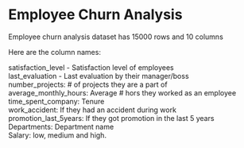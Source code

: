 # Employee Churn Analysis

Employee churn analysis dataset has 15000 rows and 10 columns

Here are the column names:

satisfaction_level - Satisfaction level of employees<br>
last_evaluation - Last evaluation by their manager/boss<br>
number_projects: # of projects they are a part of <br>
average_monthly_hours: Average # hors they worked as an employee<br>
time_spent_company: Tenure<br>
work_accident: If they had an accident during work<br>
promotion_last_5years: If they got promotion in the last 5 years<br>
Departments: Department name<br>
Salary: low, medium and high.<br>

